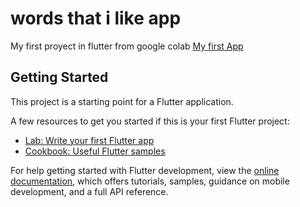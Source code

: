 # words that i like app

My first proyect in flutter from google colab [My first App](https://codelabs.developers.google.com/codelabs/flutter-codelab-first?hl=es-419#0)

## Getting Started

This project is a starting point for a Flutter application.

A few resources to get you started if this is your first Flutter project:

- [Lab: Write your first Flutter app](https://docs.flutter.dev/get-started/codelab)
- [Cookbook: Useful Flutter samples](https://docs.flutter.dev/cookbook)

For help getting started with Flutter development, view the
[online documentation](https://docs.flutter.dev/), which offers tutorials,
samples, guidance on mobile development, and a full API reference.
